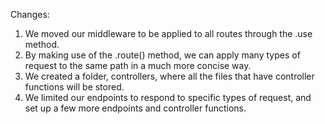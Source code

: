Changes:

1. We moved our middleware to be applied to all routes through the .use method.
2. By making use of the .route() method, we can apply many types of request to the same path in a much more concise way.
3. We created a folder, controllers, where all the files that have controller functions will be stored.
4. We limited our endpoints to respond to specific types of request, and set up a few more endpoints and controller functions.